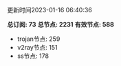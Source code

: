 更新时间2023-01-16 06:40:36

**总订阅: 73**
**总节点: 2231**
**有效节点: 588**
- trojan节点: 259
- v2ray节点: 151
- ss节点: 178
